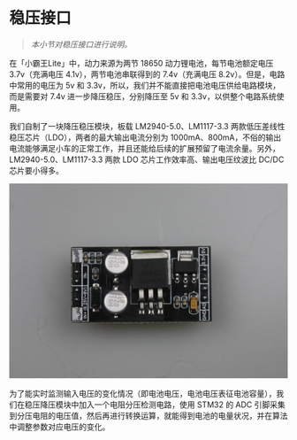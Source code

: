 # 稳压接口

> *本小节对稳压接口进行说明。*  

在「小霸王Lite」中，动力来源为两节 18650 动力锂电池，每节电池额定电压 3.7v（充满电压 4.1v），两节电池串联得到的 7.4v（充满电压 8.2v）。但是，电路中常用的电压为 5v 和 3.3v，所以，我们并不能直接把电池电压供给电路模块，而是需要对 7.4v 进一步降压稳压，分别降压至 5v 和 3.3v，以供整个电路系统使用。

我们自制了一块降压稳压模块，板载 LM2940-5.0、LM1117-3.3 两款低压差线性稳压芯片（LDO），两者的最大输出电流分别为 1000mA、800mA，不俗的输出电流能够满足小车的正常工作，并且还能给后续的扩展预留了电流余量。另外，LM2940-5.0、LM1117-3.3 两款 LDO 芯片工作效率高、输出电压纹波比 DC/DC 芯片要小得多。

![](/img/IMG_5614.JPG)

为了能实时监测输入电压的变化情况（即电池电压，电池电压表征电池容量），我们在稳压降压模块中加入一个电阻分压检测电路，使用 STM32 的 ADC 引脚采集到分压电阻的电压值，然后再进行转换运算，就能得到电池的电量状况，并在算法中调整参数对应电压的变化。

 
